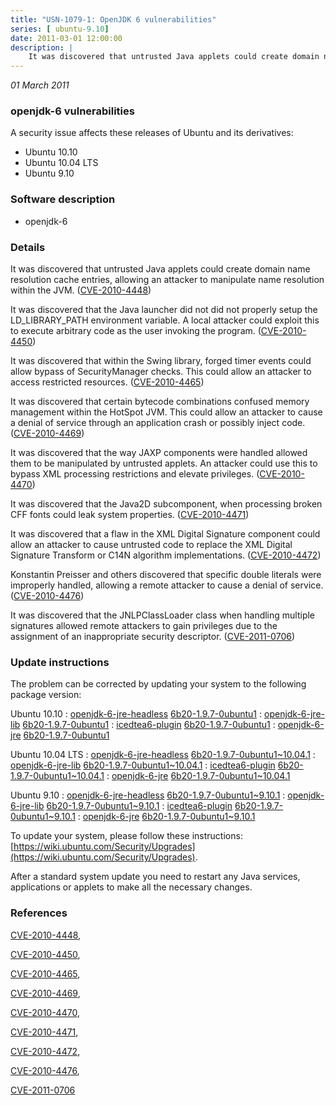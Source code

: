 ```yaml
---
title: "USN-1079-1: OpenJDK 6 vulnerabilities"
series: [ ubuntu-9.10]
date: 2011-03-01 12:00:00
description: |
    It was discovered that untrusted Java applets could create domain name resolution cache entries, allowing an attacker to manipulate name resolution within the JVM. ([CVE-2010-4448](http://people.ubuntu.com/~ubuntu-security/cve/CVE-2010-4448))
--- 
```

 
 

*01 March 2011*

### openjdk-6 vulnerabilities

A security issue affects these releases of Ubuntu and its derivatives:

* Ubuntu 10.10
* Ubuntu 10.04 LTS
* Ubuntu 9.10

### Software description

* openjdk-6 

### Details

It was discovered that untrusted Java applets could create domain name resolution cache entries, allowing an attacker to manipulate name resolution within the JVM. ([CVE-2010-4448](http://people.ubuntu.com/~ubuntu-security/cve/CVE-2010-4448))

It was discovered that the Java launcher did not did not properly setup the LD_LIBRARY_PATH environment variable. A local attacker could exploit this to execute arbitrary code as the user invoking the program. ([CVE-2010-4450](http://people.ubuntu.com/~ubuntu-security/cve/CVE-2010-4450))

It was discovered that within the Swing library, forged timer events could allow bypass of SecurityManager checks. This could allow an attacker to access restricted resources. ([CVE-2010-4465](http://people.ubuntu.com/~ubuntu-security/cve/CVE-2010-4465))

It was discovered that certain bytecode combinations confused memory management within the HotSpot JVM. This could allow an attacker to cause a denial of service through an application crash or possibly inject code. ([CVE-2010-4469](http://people.ubuntu.com/~ubuntu-security/cve/CVE-2010-4469))

It was discovered that the way JAXP components were handled allowed them to be manipulated by untrusted applets. An attacker could use this to bypass XML processing restrictions and elevate privileges. ([CVE-2010-4470](http://people.ubuntu.com/~ubuntu-security/cve/CVE-2010-4470))

It was discovered that the Java2D subcomponent, when processing broken CFF fonts could leak system properties. ([CVE-2010-4471](http://people.ubuntu.com/~ubuntu-security/cve/CVE-2010-4471))

It was discovered that a flaw in the XML Digital Signature component could allow an attacker to cause untrusted code to replace the XML Digital Signature Transform or C14N algorithm implementations. ([CVE-2010-4472](http://people.ubuntu.com/~ubuntu-security/cve/CVE-2010-4472))

Konstantin Preisser and others discovered that specific double literals were improperly handled, allowing a remote attacker to cause a denial of service. ([CVE-2010-4476](http://people.ubuntu.com/~ubuntu-security/cve/CVE-2010-4476))

It was discovered that the JNLPClassLoader class when handling multiple signatures allowed remote attackers to gain privileges due to the assignment of an inappropriate security descriptor. ([CVE-2011-0706](http://people.ubuntu.com/~ubuntu-security/cve/CVE-2011-0706)) 

### Update instructions

The problem can be corrected by updating your system to the following package version:

Ubuntu 10.10
 : [openjdk-6-jre-headless](https://launchpad.net/ubuntu/+source/openjdk-6) <span> [6b20-1.9.7-0ubuntu1](https://launchpad.net/ubuntu/+source/openjdk-6/6b20-1.9.7-0ubuntu1) </span> 
 : [openjdk-6-jre-lib](https://launchpad.net/ubuntu/+source/openjdk-6) <span> [6b20-1.9.7-0ubuntu1](https://launchpad.net/ubuntu/+source/openjdk-6/6b20-1.9.7-0ubuntu1) </span> 
 : [icedtea6-plugin](https://launchpad.net/ubuntu/+source/openjdk-6) <span> [6b20-1.9.7-0ubuntu1](https://launchpad.net/ubuntu/+source/openjdk-6/6b20-1.9.7-0ubuntu1) </span> 
 : [openjdk-6-jre](https://launchpad.net/ubuntu/+source/openjdk-6) <span> [6b20-1.9.7-0ubuntu1](https://launchpad.net/ubuntu/+source/openjdk-6/6b20-1.9.7-0ubuntu1) </span> 

Ubuntu 10.04 LTS
 : [openjdk-6-jre-headless](https://launchpad.net/ubuntu/+source/openjdk-6) <span> [6b20-1.9.7-0ubuntu1~10.04.1](https://launchpad.net/ubuntu/+source/openjdk-6/6b20-1.9.7-0ubuntu1~10.04.1) </span> 
 : [openjdk-6-jre-lib](https://launchpad.net/ubuntu/+source/openjdk-6) <span> [6b20-1.9.7-0ubuntu1~10.04.1](https://launchpad.net/ubuntu/+source/openjdk-6/6b20-1.9.7-0ubuntu1~10.04.1) </span> 
 : [icedtea6-plugin](https://launchpad.net/ubuntu/+source/openjdk-6) <span> [6b20-1.9.7-0ubuntu1~10.04.1](https://launchpad.net/ubuntu/+source/openjdk-6/6b20-1.9.7-0ubuntu1~10.04.1) </span> 
 : [openjdk-6-jre](https://launchpad.net/ubuntu/+source/openjdk-6) <span> [6b20-1.9.7-0ubuntu1~10.04.1](https://launchpad.net/ubuntu/+source/openjdk-6/6b20-1.9.7-0ubuntu1~10.04.1) </span> 

Ubuntu 9.10
 : [openjdk-6-jre-headless](https://launchpad.net/ubuntu/+source/openjdk-6) <span> [6b20-1.9.7-0ubuntu1~9.10.1](https://launchpad.net/ubuntu/+source/openjdk-6/6b20-1.9.7-0ubuntu1~9.10.1) </span> 
 : [openjdk-6-jre-lib](https://launchpad.net/ubuntu/+source/openjdk-6) <span> [6b20-1.9.7-0ubuntu1~9.10.1](https://launchpad.net/ubuntu/+source/openjdk-6/6b20-1.9.7-0ubuntu1~9.10.1) </span> 
 : [icedtea6-plugin](https://launchpad.net/ubuntu/+source/openjdk-6) <span> [6b20-1.9.7-0ubuntu1~9.10.1](https://launchpad.net/ubuntu/+source/openjdk-6/6b20-1.9.7-0ubuntu1~9.10.1) </span> 
 : [openjdk-6-jre](https://launchpad.net/ubuntu/+source/openjdk-6) <span> [6b20-1.9.7-0ubuntu1~9.10.1](https://launchpad.net/ubuntu/+source/openjdk-6/6b20-1.9.7-0ubuntu1~9.10.1) </span> 

To update your system, please follow these instructions: [https://wiki.ubuntu.com/Security/Upgrades](https://wiki.ubuntu.com/Security/Upgrades).

After a standard system update you need to restart any Java services, applications or applets to make all the necessary changes. 

### References

 
 [CVE-2010-4448](http://people.ubuntu.com/~ubuntu-security/cve/CVE-2010-4448), 

 [CVE-2010-4450](http://people.ubuntu.com/~ubuntu-security/cve/CVE-2010-4450), 

 [CVE-2010-4465](http://people.ubuntu.com/~ubuntu-security/cve/CVE-2010-4465), 

 [CVE-2010-4469](http://people.ubuntu.com/~ubuntu-security/cve/CVE-2010-4469), 

 [CVE-2010-4470](http://people.ubuntu.com/~ubuntu-security/cve/CVE-2010-4470), 

 [CVE-2010-4471](http://people.ubuntu.com/~ubuntu-security/cve/CVE-2010-4471), 

 [CVE-2010-4472](http://people.ubuntu.com/~ubuntu-security/cve/CVE-2010-4472), 

 [CVE-2010-4476](http://people.ubuntu.com/~ubuntu-security/cve/CVE-2010-4476), 

 [CVE-2011-0706](http://people.ubuntu.com/~ubuntu-security/cve/CVE-2011-0706)
 

